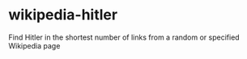 # wikipedia-hitler
Find Hitler in the shortest number of links from a random or specified Wikipedia page
